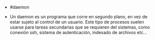 - #daemon

- Un daemon es un programa que corre en segundo plano, en vez de estar sujeto al control de un usuario.  Este tipo de procesos suelen usarse para tareas secundarias que se requieren del sistemas, como conexión ssh, sistema de autenticación, indexado de archivos etc...